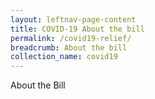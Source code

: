 ```yaml
---
layout: leftnav-page-content
title: COVID-19 About the bill
permalink: /covid19-relief/
breadcrumb: About the bill
collection_name: covid19
---
```


About the Bill

